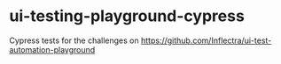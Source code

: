 # ui-testing-playground-cypress
Cypress tests for the challenges on https://github.com/Inflectra/ui-test-automation-playground
